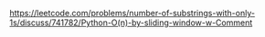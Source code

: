 https://leetcode.com/problems/number-of-substrings-with-only-1s/discuss/741782/Python-O(n)-by-sliding-window-w-Comment